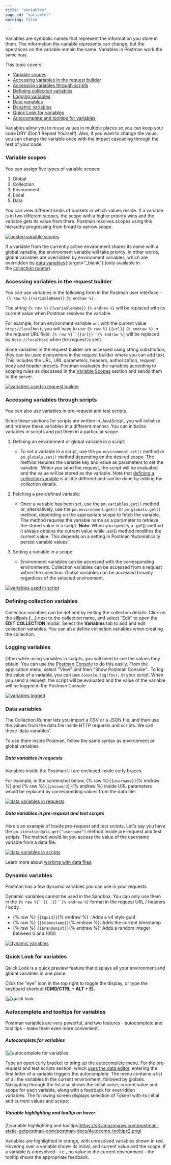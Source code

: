 ```yaml
---
title: "Variables"
page_id: "variables"
warning: false

---
```


Variables are symbolic names that represent the information you store in them. The information the variable represents can change, but the operations on the variable remain the same. Variables in Postman work the same way.

This topic covers: 

* [Variable scopes](#variable-scopes)
* [Accessing variables in the request builder](#accessing-variables-in-the-request-builder)
* [Accessing variables through scripts](#accessing-variables-through-scripts)
* [Defining collection variables](#defining-collection-variables)
* [Logging variables](#logging-variables)
* [Data variables](#data-variables)
* [Dynamic variables](#dynamic-variables)
* [Quick Look for variables](#quick-look-for-variables)
* [Autocomplete and tooltips for variables](#autocomplete-and-tooltips-for-variables)

Variables allow you to reuse values in multiple places so you can keep your code DRY (Don't Repeat Yourself). Also, if you want to change the value, you can change the variable once with the impact cascading through the rest of your code.

### Variable scopes

You can assign five types of variable scopes:

1. Global
2. Collection
3. Environment
4. Local
5. Data
  
You can view different kinds of buckets in which values reside. If a variable is in two different scopes, the scope with a higher priority wins and the variable gets its value from there. Postman resolves scopes using this hierarchy progressing from broad to narrow scope. 

[![nested variable scopes](https://s3.amazonaws.com/postman-static-getpostman-com/postman-docs/scopes.png)](https://s3.amazonaws.com/postman-static-getpostman-com/postman-docs/scopes.png)

If a variable from the currently active environment shares its name with a global variable, the environment variable will take priority. In other words, global variables are overridden by environment variables, which are overridden by [data variables](http://blog.getpostman.com/index.php/2014/10/28/using-csv-and-json-files-in-the-postman-collection-runner/){:target="_blank"} (only available in the [collection runner](/docs/v6/postman/collection_runs/starting_a_collection_run)).

### Accessing variables in the request builder

You can use variables in the following form in the Postman user interface - `{% raw %}` `{{variableName}}` `{% endraw %}`. 

The string `{% raw %}` `{{variableName}}` `{% endraw %}` will be replaced with its current value when Postman resolves the variable.

For example, for an environment variable `url` with the current value `http://localhost`, you will have to use `{% raw %}` `{{url}}` `{% endraw %}` in the request URL field. `{% raw %}``{{url}}``{% endraw %}` will be replaced by `http://localhost` when the request is sent.

Since variables in the request builder are accessed using string substitution, they can be used everywhere in the request builder where you can add text. This includes the URL, URL parameters, headers, authorization, request body and header presets. Postman evaluates the variables according to scoping rules as discussed in the [Variable Scopes](/docs/v6/postman/environments_and_globals/variables#variable-scopes) section and sends them to the server.

[![variables used in request builder](https://s3.amazonaws.com/postman-static-getpostman-com/postman-docs/WS-var-request-builder.png)](https://s3.amazonaws.com/postman-static-getpostman-com/postman-docs/WS-var-request-builder.png)

### Accessing variables through scripts

You can also use variables in pre-request and test scripts. 

Since these sections for scripts are written in JavaScript, you will initialize and retrieve these variables in a different manner. You can initialize variables in scripts and put them in a particular scope. 

  1.  Defining an environment or global variable in a script: 
        *  To set a variable in a script, use the `pm.environment.set()` method or `pm.globals.set()` method depending on the desired scope. The method requires the variable key and value as parameters to set the variable.  When you send the request, the script will be evaluated and the value will be stored as the variable. Note that [defining a collection variable](/docs/v6/postman/environments_and_globals/variables#defining-collection-variables) is a little different and can be done by editing the collection details.
  2.  Fetching a pre-defined variable: 
        *  Once a variable has been set, use the `pm.variables.get()` method or, alternatively, use the `pm.environment.get()` or `pm.globals.get()` method, depending on the appropriate scope to fetch the variable. The method requires the variable name as a parameter to retrieve the stored value in a script.
        **Note**: When you specify a .get() method it always obtains the current value while .set() method modifies the current value. This depends on a setting in Postman ‘Automatically persist variable values’. 
        
  3.  Setting a variable in a scope: 
        *  Environment variables can be accessed with the corresponding environments. Collection variables can be accessed from a request within the collection. Global variables can be accessed broadly regardless of the selected environment.

[![variables used in script](https://s3.amazonaws.com/postman-static-getpostman-com/postman-docs/WS-var-scripts.png)](https://s3.amazonaws.com/postman-static-getpostman-com/postman-docs/WS-var-scripts.png)

### Defining collection variables

Collection variables can be defined by editing the collection details. Click on the ellipsis **(...)** next to the collection name, and select “Edit” to open the **EDIT COLLECTION** modal. Select the **Variables** tab to add and edit collection variables. You can also define collection variables when creating the collection.  

### Logging variables

Often while using variables in scripts, you will need to see the values they obtain. You can use the [Postman Console](/docs/v6/postman/sending_api_requests/debugging_and_logs) to do this easily. From the application menu, select "View" and then "Show Postman Console".  To log the value of a variable, you can use `console.log(foo);` in your script. When you send a request, the script will be evaluated and the value of the variable will be logged in the Postman Console.

[![variables logged](https://s3.amazonaws.com/postman-static-getpostman-com/postman-docs/var_logging.png)](https://s3.amazonaws.com/postman-static-getpostman-com/postman-docs/var_logging.png)

### Data variables

The Collection Runner lets you import a CSV or a JSON file, and then use the values from the data file inside HTTP requests and scripts. We call these 'data variables'. 

To use them inside Postman, follow the same syntax as environment or global variables. 

##### **Data variables in requests**

Variables inside the Postman UI are enclosed inside curly braces. 

For example, in the screenshot below, {% raw %}`{{username}}`{% endraw %} and {% raw %}`{{password}}`{% endraw %} inside URL parameters would be replaced by corresponding values from the data file:

[![data variables in requests](https://s3.amazonaws.com/postman-static-getpostman-com/postman-docs/WS-var-data-url.png)](https://s3.amazonaws.com/postman-static-getpostman-com/postman-docs/WS-var-data-url.png)

##### **Data variables in pre-request and test scripts**

Here's an example of Inside pre-request and test scripts. Let's say you have the `pm.iterationData.get("username")` method inside pre-request and test scripts. The method would let you access the value of the username variable from a data file. 

[![data variables in scripts](https://s3.amazonaws.com/postman-static-getpostman-com/postman-docs/WS-var-data.png)](https://s3.amazonaws.com/postman-static-getpostman-com/postman-docs/WS-var-data.png)

Learn more about [working with data files](/docs/v6/postman/collection_runs/working_with_data_files). 

### Dynamic variables

Postman has a few dynamic variables you can use in your requests. 

Dynamic variables cannot be used in the Sandbox. You can only use them in the `{% raw %}``{{..}}``{% endraw %}` format in the request URL / headers / body.

   *   {% raw %} `{{$guid}}`{% endraw %} : Adds a v4 style guid
   *   {% raw %} `{{$timestamp}}`{% endraw %}: Adds the current timestamp
   *   {% raw %} `{{$randomInt}}`{% endraw %}: Adds a random integer between 0 and 1000

[![dynamic variables](https://s3.amazonaws.com/postman-static-getpostman-com/postman-docs/WS-var_dynamic.png)](https://s3.amazonaws.com/postman-static-getpostman-com/postman-docs/WS-var_dynamic.png)

### Quick Look for variables

Quick Look is a quick preview feature that displays all your environment and global variables in one place. 

Click the "eye" icon in the top right to toggle the display, or type the keyboard shortcut **(CMD/CTRL + ALT + E)**.

[![quick look](https://s3.amazonaws.com/postman-static-getpostman-com/postman-docs/WS-environ_quick-look_Updated.png)

### Autocomplete and tooltips for variables

Postman variables are very powerful, and two features - autocomplete and tool tips - make them even more convenient.

##### **Autocomplete for variables**

[![autocomplete for variables](https://s3.amazonaws.com/postman-static-getpostman-com/postman-docs/Autocomp_tooltips1.png)

Type an open curly bracket to bring up the autocomplete menu. For the pre-request and test scripts section, which [uses the data editor](/docs/v6/postman/launching_postman/navigating_postman), entering the first letter of a variable triggers the autocomplete. The menu contains a list of all the variables in the current environment, followed by globals. Navigating through the list also shows the initial value, current value and scope for each variable, along with a feedback for overridden variables. The following screen displays selection of Token1 with its initial and current values and scope:

##### **Variable highlighting and tooltip on hover**

[![variable highlighting and tooltips]https://s3.amazonaws.com/postman-static-getpostman-com/postman-docs/Autocomp_tooltips2.png)

Variables are highlighted in orange, with unresolved variables shown in red. Hovering over a variable shows its initial, and current value and the scope. If a variable is unresolved - i.e., no value in the current environment - the tooltip shows the appropriate feedback.
